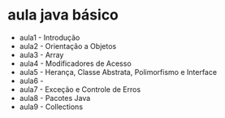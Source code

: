# aula java básico
- aula1 - Introdução
- aula2 - Orientação a Objetos
- aula3 - Array
- aula4 - Modificadores de Acesso
- aula5 - Herança, Classe Abstrata, Polimorfismo e Interface
- aula6 - 
- aula7 - Exceção e Controle de Erros
- aula8 - Pacotes Java
- aula9 - Collections
